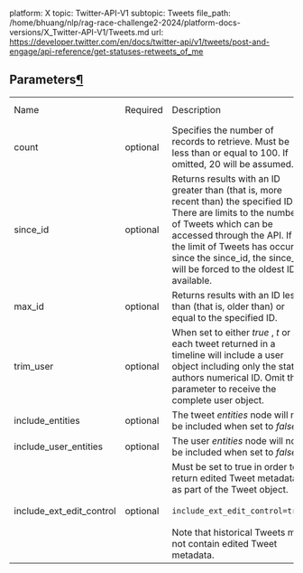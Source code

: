 platform: X
topic: Twitter-API-V1
subtopic: Tweets
file_path: /home/bhuang/nlp/rag-race-challenge2-2024/platform-docs-versions/X_Twitter-API-V1/Tweets.md
url: https://developer.twitter.com/en/docs/twitter-api/v1/tweets/post-and-engage/api-reference/get-statuses-retweets_of_me


## Parameters[¶](#parameters "Permalink to this headline")

|     |     |     |     |     |
| --- | --- | --- | --- | --- |
| Name | Required | Description | Default Value | Example |
| count | optional | Specifies the number of records to retrieve. Must be less than or equal to 100. If omitted, 20 will be assumed. |     | _5_ |
| since\_id | optional | Returns results with an ID greater than (that is, more recent than) the specified ID. There are limits to the number of Tweets which can be accessed through the API. If the limit of Tweets has occured since the since\_id, the since\_id will be forced to the oldest ID available. |     | _12345_ |
| max\_id | optional | Returns results with an ID less than (that is, older than) or equal to the specified ID. |     | _54321_ |
| trim\_user | optional | When set to either _true_ , _t_ or _1_ , each tweet returned in a timeline will include a user object including only the status authors numerical ID. Omit this parameter to receive the complete user object. |     | _true_ |
| include\_entities | optional | The tweet _entities_ node will not be included when set to _false_ . |     | _false_ |
| include\_user\_entities | optional | The user _entities_ node will not be included when set to _false_ . |     | _false_ |
| include\_ext\_edit\_control | optional | Must be set to true in order to return edited Tweet metadata as part of the Tweet object.<br><br>`include_ext_edit_control=true`<br><br>Note that historical Tweets may not contain edited Tweet metadata. |     | _true_ |